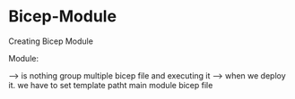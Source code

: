 # Bicep-Module
Creating Bicep Module

Module: 

--> is nothing group multiple bicep file and executing it
--> when we deploy it. we have to set template patht main module bicep file
